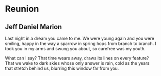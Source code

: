 # Reunion
## Jeff Daniel Marion
Last night in a dream
you came to me. We were young
again and you were smiling,
happy in the way a sparrow in spring
hops from branch to branch.
I took you in my arms
and swung you about, so carefree
was my youth.

What can I say?
That time wears away, draws its lines
on every feature? That we wake
to dark skies whose only answer
is rain, cold as the years
that stretch behind us, blurring
this window far from you.